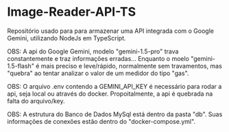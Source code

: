 # Image-Reader-API-TS
Repositório usado para para armazenar uma API integrada com o Google Gemini, utilizando NodeJs em TypeScript.

OBS: A api do Google Gemini, modelo "gemini-1.5-pro" trava constantemente e traz informações erradas... Enquanto o moelo "gemini-1.5-flash" é mais preciso e leve/rápido, normalmente sem travamentos, mas "quebra" ao tentar analizar o valor de um medidor do tipo "gas".

OBS: O arquivo .env contendo a GEMINI_API_KEY é necessário para rodar a api, seja local ou através do docker. Propoitalmente, a api é quebrada na falta do arquivo/key.

OBS: A estrutura do Banco de Dados MySql está dentro da pasta "db". Suas informações de conexões estão dentro do "docker-compose.yml".
